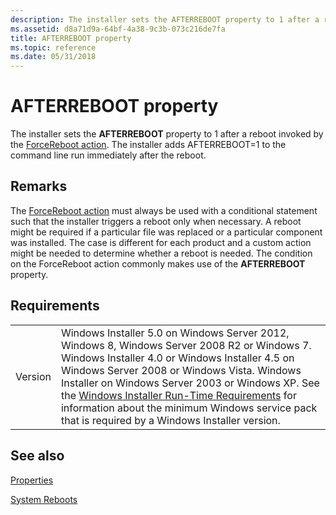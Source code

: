 ```yaml
---
description: The installer sets the AFTERREBOOT property to 1 after a reboot invoked by the ForceReboot action. The installer adds AFTERREBOOT=1 to the command line run immediately after the reboot.
ms.assetid: d8a71d9a-64bf-4a38-9c3b-073c216de7fa
title: AFTERREBOOT property
ms.topic: reference
ms.date: 05/31/2018
---
```


# AFTERREBOOT property

The installer sets the **AFTERREBOOT** property to 1 after a reboot invoked by the [ForceReboot action](forcereboot-action.md). The installer adds AFTERREBOOT=1 to the command line run immediately after the reboot.

## Remarks

The [ForceReboot action](forcereboot-action.md) must always be used with a conditional statement such that the installer triggers a reboot only when necessary. A reboot might be required if a particular file was replaced or a particular component was installed. The case is different for each product and a custom action might be needed to determine whether a reboot is needed. The condition on the ForceReboot action commonly makes use of the **AFTERREBOOT** property.

## Requirements



|                    |                                                                                                                                                                                                                                                                                                                                                                                                                                                  |
|--------------------|--------------------------------------------------------------------------------------------------------------------------------------------------------------------------------------------------------------------------------------------------------------------------------------------------------------------------------------------------------------------------------------------------------------------------------------------------|
| Version<br/> | Windows Installer 5.0 on Windows Server 2012, Windows 8, Windows Server 2008 R2 or Windows 7. Windows Installer 4.0 or Windows Installer 4.5 on Windows Server 2008 or Windows Vista. Windows Installer on Windows Server 2003 or Windows XP. See the [Windows Installer Run-Time Requirements](windows-installer-portal.md) for information about the minimum Windows service pack that is required by a Windows Installer version.<br/> |



## See also

<dl> <dt>

[Properties](properties.md)
</dt> <dt>

[System Reboots](system-reboots.md)
</dt> </dl>

 

 




